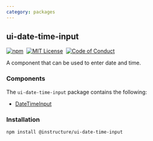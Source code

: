 ```yaml
---
category: packages
---
```


## ui-date-time-input

[![npm][npm]][npm-url]&nbsp;
[![MIT License][license-badge]][license]&nbsp;
[![Code of Conduct][coc-badge]][coc]

A component that can be used to enter date and time.

### Components

The `ui-date-time-input` package contains the following:

- [DateTimeInput](#DateTimeInput)

### Installation

```sh
npm install @instructure/ui-date-time-input
```

[npm]: https://img.shields.io/npm/v/@instructure/ui-date-time-input.svg
[npm-url]: https://npmjs.com/package/@instructure/ui-date-time-input
[license-badge]: https://img.shields.io/npm/l/instructure-ui.svg?style=flat-square
[license]: https://github.com/instructure/instructure-ui/blob/master/LICENSE
[coc-badge]: https://img.shields.io/badge/code%20of-conduct-ff69b4.svg?style=flat-square
[coc]: https://github.com/instructure/instructure-ui/blob/master/CODE_OF_CONDUCT.md

